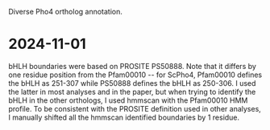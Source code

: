 Diverse Pho4 ortholog annotation.

# 2024-11-01

bHLH boundaries were based on PROSITE PS50888. Note that it differs by one residue position from the Pfam00010 -- for ScPho4, Pfam00010 defines the bHLH as 251-307 while PS50888 defines the bHLH as 250-306. I used the latter in most analyses and in the paper, but when trying to identify the bHLH in the other orthologs, I used hmmscan with the Pfam00010 HMM profile. To be consistent with the PROSITE definition used in other analyses, I manually shifted all the hmmscan identified boundaries by 1 residue.
